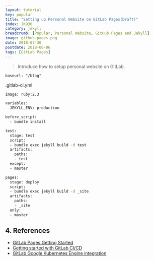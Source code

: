 ```yaml
---
layout: tutorial
key: popular
title: "Setting up Personal Website on GitLab Pages(Draft)"
index: JK930
category: jekyll
breadcrumb: [Popular, Personal Website, GitHub Pages and Jekyll]
image: github-pages.png
date: 2018-07-30
postdate: 2018-06-06
tags: [GitLab Pages]
---
```


> Introduce how to setup personal website on GitLab.

```
baseurl: "/blog"
```

.gitlab-ci.yml
```sh
image: ruby:2.3

variables:
  JEKYLL_ENV: production

before_script:
  - bundle install

test:
  stage: test
  script:
  - bundle exec jekyll build -d test
  artifacts:
    paths:
    - test
  except:
  - master

pages:
  stage: deploy
  script:
  - bundle exec jekyll build -d _site
  artifacts:
    paths:
    - _site
  only:
  - master
```
## 4. References
* [GitLab Pages Getting Started](https://docs.gitlab.com/ee/user/project/pages/index.html)
* [Getting started with GitLab CI/CD](https://docs.GitLab.com/ee/ci/quick_start/README.html)
* [GitLab Google Kubernetes Engine integration](https://about.GitLab.com/google-cloud-platform/)
